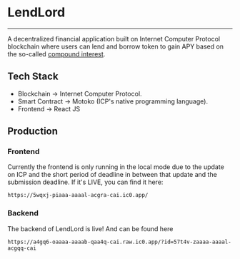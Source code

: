 # LendLord

---

A decentralized financial application built on Internet Computer Protocol blockchain where users can lend and borrow token to gain APY based on the so-called [compound interest](https://www.investopedia.com/terms/c/compoundinterest.asp).

## Tech Stack

* Blockchain $\rightarrow$ Internet Computer Protocol.
* Smart Contract $\rightarrow$ Motoko (ICP's native programming language).
* Frontend $\rightarrow$ React JS

## Production

### Frontend

Currently the frontend is only running in the local mode due to the update on ICP and the short period of deadline in between that update and the submission deadline. If it's LIVE, you can find it here:

`https://5wqxj-piaaa-aaaal-acgra-cai.ic0.app/`

### Backend

The backend of LendLord is live! And can be found here

`https://a4gq6-oaaaa-aaaab-qaa4q-cai.raw.ic0.app/?id=57t4v-zaaaa-aaaal-acgqq-cai`
